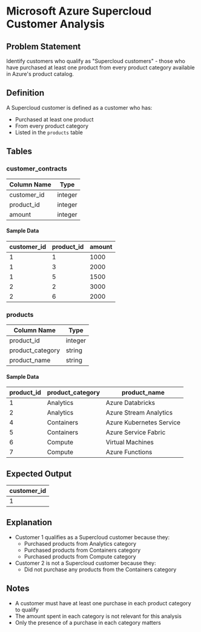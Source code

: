 # Microsoft Azure Supercloud Customer Analysis

## Problem Statement
Identify customers who qualify as "Supercloud customers" - those who have purchased at least one product from every product category available in Azure's product catalog.

## Definition
A Supercloud customer is defined as a customer who has:
- Purchased at least one product
- From every product category
- Listed in the `products` table

## Tables

### customer_contracts
| Column Name  | Type    |
|-------------|---------|
| customer_id | integer |
| product_id  | integer |
| amount      | integer |

#### Sample Data
| customer_id | product_id | amount |
|------------|------------|---------|
| 1          | 1         | 1000    |
| 1          | 3         | 2000    |
| 1          | 5         | 1500    |
| 2          | 2         | 3000    |
| 2          | 6         | 2000    |

### products
| Column Name       | Type   |
|------------------|--------|
| product_id       | integer|
| product_category | string |
| product_name     | string |

#### Sample Data
| product_id | product_category | product_name               |
|------------|-----------------|---------------------------|
| 1          | Analytics       | Azure Databricks          |
| 2          | Analytics       | Azure Stream Analytics    |
| 4          | Containers      | Azure Kubernetes Service  |
| 5          | Containers      | Azure Service Fabric      |
| 6          | Compute         | Virtual Machines          |
| 7          | Compute         | Azure Functions           |

## Expected Output
| customer_id |
|------------|
| 1          |

## Explanation
- Customer 1 qualifies as a Supercloud customer because they:
  - Purchased products from Analytics category
  - Purchased products from Containers category
  - Purchased products from Compute category
- Customer 2 is not a Supercloud customer because they:
  - Did not purchase any products from the Containers category

## Notes
- A customer must have at least one purchase in each product category to qualify
- The amount spent in each category is not relevant for this analysis
- Only the presence of a purchase in each category matters
